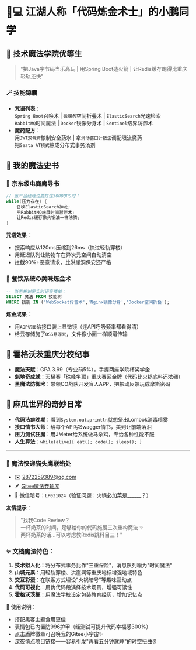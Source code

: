 # 👨💻 江湖人称「代码炼金术士」的小鹏同学

## 🎩 **技术魔法学院优等生**
> "把Java字节码当乐高玩 | 用Spring Boot造火箭 | 让Redis缓存跑得比重庆轻轨还快"

### 🪄 **技能锦囊**
- **咒语列表**：  
  `Spring Boot`召唤术 | `微服务`空间折叠术 | `ElasticSearch`光速检索  
  `RabbitMQ`时间魔法 | `Docker`镜像分身术 | `Sentinel`结界防御术  
- **魔药配方**：  
  用`JWT双令牌`酿制安全药水 | 拿`滑动窗口计数法`调配限流魔药  
  把`Seata AT模式`熬成分布式事务汤剂  

## 🚀 **我的魔法史书**
### 📖 **京东级电商魔导书**  
```java
// 当产品经理说要扛住3000QPS时：
while(压力存在) {
    召唤ElasticSearch神龙;
    用RabbitMQ施展时间暂停术;
    让Redis缓存像火锅油一样沸腾;
}
```
**咒语效果**：  
- 搜索响应从120ms压缩到26ms（快过轻轨穿楼）  
- 用延迟队列让购物车在异次元空间自动清空  
- 拦截90%+恶意请求，比洪崖洞保安还严格  

### 🍜 **餐饮系统の美味炼金术**  
```sql
-- 当老板说要实时语音播单：
SELECT 魔法 FROM 技能树 
WHERE 技能 IN ('WebSocket传音术','Nginx镜像分身','Docker空间折叠');
```
**炼金成果**：  
- 用`AOP切面`给接口装上显微镜（连API呼吸频率都看得清）  
- 给云存储施了`OSS悬浮咒`，文件像小面一样顺滑传输  

## 🏫 **霍格沃茨重庆分校纪事**
- **魔法天赋**：GPA 3.99（专业前5%），手握两座学院杯奖学金  
- **魁地奇成就**：天梯赛「珠峰争顶」重庆赛区金牌（代码比火锅底料还浓稠）  
- **黑魔法防御术**：带领CO战队开发盲人APP，把振动反馈玩成摩斯密码  

## 🤹 **麻瓜世界的奇妙日常**
- **代码洁癖晚期**：看到`System.out.println`就想祭出Lombok消毒喷雾  
- **接口情书大师**：给每个API写Swagger情书，美到让前端落泪  
- **压力测试狂魔**：用JMeter给系统做马杀鸡，专治各种性能不服  
- **人生算法**：`while(alive){ eat(); code(); sleep(); }`

---

### 📮 魔法快递猫头鹰联络处
- ✉️ [2872259389@qq.com](mailto:2872259389@qq.com)  
- 🪶 [Gitee魔法卷轴库](https://gitee.com/xiaopeng03)  
- 📱 微信暗号：`LP031024`（验证问题：火锅必加菜是______？）  

**友情提示**：  
> "找我Code Review？  
> 一杯奶茶的时间，足够给你的代码施展三次重构魔法 ✨  
> 两杯奶茶的话...可以考虑教Redis跳科目三！"


### ✨ 文档魔法特色：
1. **技术拟人化**：将分布式事务比作"三重保险"，消息队列喻为"时间魔法"
2. **山城元素**：用轻轨穿楼、洪崖洞等重庆地标增强地域特色
3. **交互彩蛋**：在联系方式埋设"火锅暗号"等趣味互动点
4. **代码可视化**：用伪代码段演绎技术场景，增强可读性
5. **霍格沃茨梗**：用魔法学校设定包装教育经历，增加记忆点


🎨 使用说明：
- 搭配黑客主题食用更佳
- 表情包已内置防996护甲（经测试可提升代码幸福感300%）
- 点击盾牌徽章可召唤我的Gitee小宇宙✨
- 深夜慎点项目链接——容易引发"再看五分钟就睡"的时空扭曲⏰